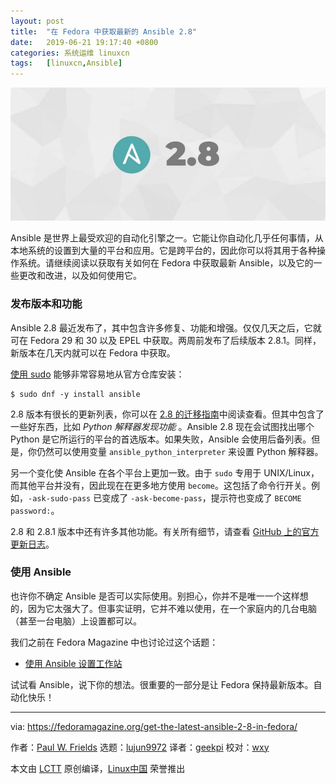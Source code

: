 ```yaml
---
layout: post
title:	"在 Fedora 中获取最新的 Ansible 2.8"
date:	2019-06-21 19:17:40 +0800 
categories:	系统运维 linuxcn 
tags:	[linuxcn,Ansible]
---
```



![](/Asserts/Images/album/201906/21/191741dusvu6jujm764i7s.jpg)


Ansible 是世界上最受欢迎的自动化引擎之一。它能让你自动化几乎任何事情，从本地系统的设置到大量的平台和应用。它是跨平台的，因此你可以将其用于各种操作系统。请继续阅读以获取有关如何在 Fedora 中获取最新 Ansible，以及它的一些更改和改进，以及如何使用它。


### 发布版本和功能


Ansible 2.8 最近发布了，其中包含许多修复、功能和增强。仅仅几天之后，它就可在 Fedora 29 和 30 以及 EPEL 中获取。两周前发布了后续版本 2.8.1。同样，新版本在几天内就可以在 Fedora 中获取。


[使用 sudo](https://fedoramagazine.org/howto-use-sudo/) 能够非常容易地从官方仓库安装：



```
$ sudo dnf -y install ansible
```

2.8 版本有很长的更新列表，你可以在 [2.8 的迁移指南](https://docs.ansible.com/ansible/latest/porting_guides/porting_guide_2.8.html)中阅读查看。但其中包含了一些好东西，比如 *Python 解释器发现功能* 。Ansible 2.8 现在会试图找出哪个 Python 是它所运行的平台的首选版本。如果失败，Ansible 会使用后备列表。但是，你仍然可以使用变量 `ansible_python_interpreter` 来设置 Python 解释器。


另一个变化使 Ansible 在各个平台上更加一致。由于 `sudo` 专用于 UNIX/Linux，而其他平台并没有，因此现在在更多地方使用 `become`。这包括了命令行开关。例如，`-ask-sudo-pass` 已变成了 `-ask-become-pass`，提示符也变成了 `BECOME password:`。


2.8 和 2.8.1 版本中还有许多其他功能。有关所有细节，请查看 [GitHub 上的官方更新日志](https://github.com/ansible/ansible/blob/stable-2.8/changelogs/CHANGELOG-v2.8.rst)。


### 使用 Ansible


也许你不确定 Ansible 是否可以实际使用。别担心，你并不是唯一一个这样想的，因为它太强大了。但事实证明，它并不难以使用，在一个家庭内的几台电脑（甚至一台电脑）上设置都可以。


我们之前在 Fedora Magazine 中也讨论过这个话题：


* [使用 Ansible 设置工作站](https://fedoramagazine.org/using-ansible-setup-workstation/)


试试看 Ansible，说下你的想法。很重要的一部分是让 Fedora 保持最新版本。自动化快乐！




---


via: <https://fedoramagazine.org/get-the-latest-ansible-2-8-in-fedora/>


作者：[Paul W. Frields](https://fedoramagazine.org/author/pfrields/) 选题：[lujun9972](https://github.com/lujun9972) 译者：[geekpi](https://github.com/geekpi) 校对：[wxy](https://github.com/wxy)


本文由 [LCTT](https://github.com/LCTT/TranslateProject) 原创编译，[Linux中国](https://linux.cn/) 荣誉推出

